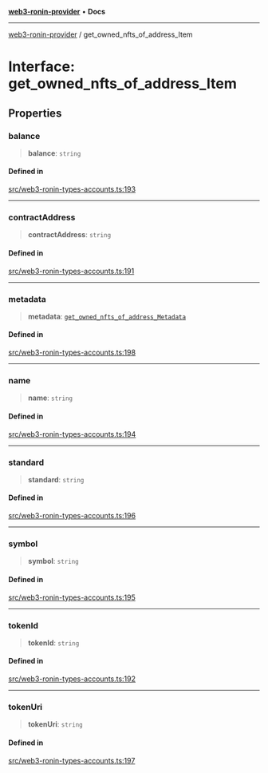 [**web3-ronin-provider**](../README.md) • **Docs**

***

[web3-ronin-provider](../globals.md) / get\_owned\_nfts\_of\_address\_Item

# Interface: get\_owned\_nfts\_of\_address\_Item

## Properties

### balance

> **balance**: `string`

#### Defined in

[src/web3-ronin-types-accounts.ts:193](https://github.com/chuacw/web3-ronin-provider/blob/8f8ec8edfaa82f0741161cc9ab238177f2999ade/src/web3-ronin-types-accounts.ts#L193)

***

### contractAddress

> **contractAddress**: `string`

#### Defined in

[src/web3-ronin-types-accounts.ts:191](https://github.com/chuacw/web3-ronin-provider/blob/8f8ec8edfaa82f0741161cc9ab238177f2999ade/src/web3-ronin-types-accounts.ts#L191)

***

### metadata

> **metadata**: [`get_owned_nfts_of_address_Metadata`](get_owned_nfts_of_address_Metadata.md)

#### Defined in

[src/web3-ronin-types-accounts.ts:198](https://github.com/chuacw/web3-ronin-provider/blob/8f8ec8edfaa82f0741161cc9ab238177f2999ade/src/web3-ronin-types-accounts.ts#L198)

***

### name

> **name**: `string`

#### Defined in

[src/web3-ronin-types-accounts.ts:194](https://github.com/chuacw/web3-ronin-provider/blob/8f8ec8edfaa82f0741161cc9ab238177f2999ade/src/web3-ronin-types-accounts.ts#L194)

***

### standard

> **standard**: `string`

#### Defined in

[src/web3-ronin-types-accounts.ts:196](https://github.com/chuacw/web3-ronin-provider/blob/8f8ec8edfaa82f0741161cc9ab238177f2999ade/src/web3-ronin-types-accounts.ts#L196)

***

### symbol

> **symbol**: `string`

#### Defined in

[src/web3-ronin-types-accounts.ts:195](https://github.com/chuacw/web3-ronin-provider/blob/8f8ec8edfaa82f0741161cc9ab238177f2999ade/src/web3-ronin-types-accounts.ts#L195)

***

### tokenId

> **tokenId**: `string`

#### Defined in

[src/web3-ronin-types-accounts.ts:192](https://github.com/chuacw/web3-ronin-provider/blob/8f8ec8edfaa82f0741161cc9ab238177f2999ade/src/web3-ronin-types-accounts.ts#L192)

***

### tokenUri

> **tokenUri**: `string`

#### Defined in

[src/web3-ronin-types-accounts.ts:197](https://github.com/chuacw/web3-ronin-provider/blob/8f8ec8edfaa82f0741161cc9ab238177f2999ade/src/web3-ronin-types-accounts.ts#L197)
